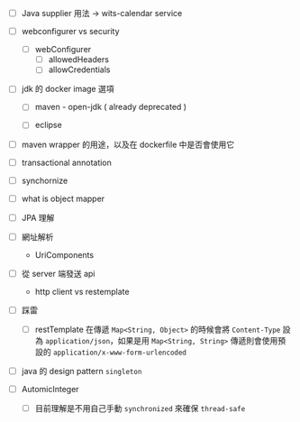 

- [ ] Java supplier 用法 -> wits-calendar service

- [ ] webconfigurer vs security

	- [ ] webConfigurer 
		- [ ] allowedHeaders
		- [ ] allowCredentials

- [ ] jdk 的 docker image 選項

	- [ ] maven - open-jdk ( already deprecated )
	
	- [ ] eclipse 

- [ ] maven wrapper 的用途，以及在 dockerfile 中是否會使用它

- [ ] transactional annotation 

- [ ] synchornize

- [ ] what is object mapper

- [ ] JPA 理解

- [ ] 網址解析
	- UriComponents

- [ ] 從 server 端發送 api

	- http client vs restemplate

- [ ] 踩雷
	- [ ] restTemplate 在傳遞 `Map<String, Object>` 的時候會將 `Content-Type` 設為 `application/json`，如果是用 `Map<String, String>` 傳遞則會使用預設的 `application/x-www-form-urlencoded`


- [ ] java 的 design pattern `singleton`

- [ ] AutomicInteger 

	- [ ] 目前理解是不用自己手動 `synchronized` 來確保 `thread-safe`